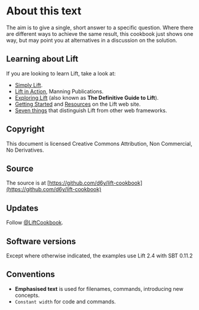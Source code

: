 About this text
===============

The aim is to give a single, short answer to a specific question. Where there are different ways to achieve the same result, this cookbook just shows one way, but may point you at alternatives in a discussion on the solution. 

Learning about Lift
--------------------

If you are looking to learn Lift, take a look at:

* [Simply Lift](http://simply.liftweb.net/).
* [Lift in Action](http://www.manning.com/perrett/), Manning Publications.
* [Exploring Lift](http://exploring.liftweb.net/) (also known as __The Definitive Guide to Lift__).
* [Getting Started](http://liftweb.net/getting_started) and [Resources](http://www.assembla.com/spaces/liftweb/wiki/Resources) on the Lift web site.
* [Seven things](http://seventhings.liftweb.net/) that distinguish Lift from other web frameworks.

Copyright
---------

This document is licensed Creative Commons Attribution, Non Commercial, No Derivatives.

Source
------

The source is at [https://github.com/d6y/lift-cookbook](https://github.com/d6y/lift-cookbook)


Updates
-------

Follow [@LiftCookbook](https://twitter.com/#!/liftcookbook).

Software versions
-----------------

Except where otherwise indicated, the examples use Lift 2.4 with SBT 0.11.2


Conventions
-----------

* __Emphasised text__ is used for filenames, commands, introducing new concepts.
* `Constant width` for code and commands.
 


